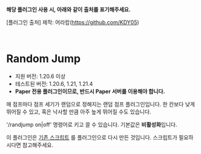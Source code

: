 **해당 플러그인 사용 시, 아래와 같이 출처를 표기해주세요.**

[플러그인 출처] 제작: 어라랍(https://github.com/KDY05)

<br/>

# Random Jump

* 지원 버전: 1.20.6 이상
* 테스트된 버전: 1.20.6, 1.21, 1.21.4
* **Paper 전용 플러그인이므로, 반드시 Paper 서버를 이용해야 합니다.**

매 점프마다 점프 세기가 랜덤으로 정해지는 랜덤 점프 플러그인입니다.
한 칸보다 낮게 뛰어질 수 있고, 혹은 낙사할 만큼 아주 높게 뛰어질 수도 있습니다.

\'/randjump on|off\' 명령어로 키고 끌 수 있습니다. 기본값은 **비활성화**입니다.

이 플러그인은 [기존 스크립트](https://github.com/KDY05/Denizen_1.20.6)
를 플러그인으로 다시 만든 것입니다. 스크립트가 필요하시다면 참고해주세요.
